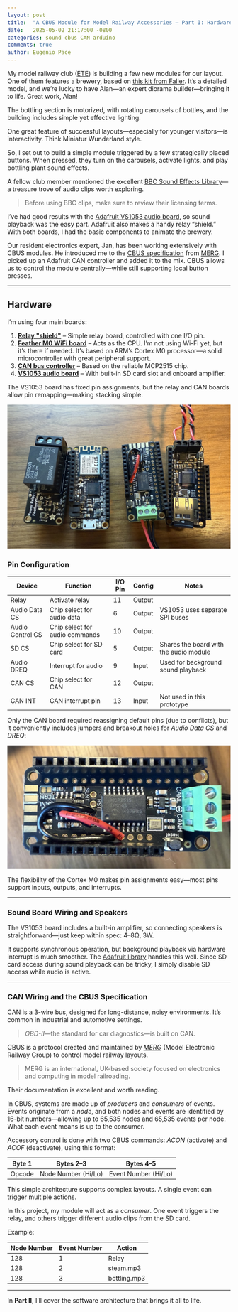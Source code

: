 ```yaml
---
layout: post
title:  "A CBUS Module for Model Railway Accessories – Part I: Hardware"
date:   2025-05-02 21:17:00 -0800
categories: sound cbus CAN arduino
comments: true
author: Eugenio Pace
---
```


My model railway club ([ETE](https://ete-pnw.org)) is building a few new modules for our layout. One of them features a brewery, based on [this kit from Faller](https://www.faller.de/en/miniature-worlds/busy-world-of-business/18124/veltins-brewery). It’s a detailed model, and we’re lucky to have Alan—an expert diorama builder—bringing it to life. Great work, Alan!

The bottling section is motorized, with rotating carousels of bottles, and the building includes simple yet effective lighting.

One great feature of successful layouts—especially for younger visitors—is interactivity. Think Miniatur Wunderland style.

So, I set out to build a simple module triggered by a few strategically placed buttons. When pressed, they turn on the carousels, activate lights, and play bottling plant sound effects.

A fellow club member mentioned the excellent [BBC Sound Effects Library](https://sound-effects.bbcrewind.co.uk)—a treasure trove of audio clips worth exploring.

> Before using BBC clips, make sure to review their licensing terms.

I’ve had good results with the [Adafruit VS1053 audio board](https://www.adafruit.com/product/1381), so sound playback was the easy part. Adafruit also makes a handy relay “shield.” With both boards, I had the basic components to animate the brewery.

Our resident electronics expert, Jan, has been working extensively with CBUS modules. He introduced me to the [CBUS specification](https://www.merg.org.uk/resources/cbus2) from [MERG](https://www.merg.org.uk). I picked up an Adafruit CAN controller and added it to the mix. CBUS allows us to control the module centrally—while still supporting local button presses.

---

## Hardware

I’m using four main boards:

1. **[Relay "shield"](https://www.adafruit.com/product/3191)** – Simple relay board, controlled with one I/O pin.
2. **[Feather M0 WiFi board](https://www.adafruit.com/product/3010)** – Acts as the CPU. I’m not using Wi-Fi yet, but it’s there if needed. It’s based on ARM’s Cortex M0 processor—a solid microcontroller with great peripheral support.
3. **[CAN bus controller](https://www.adafruit.com/product/5709)** – Based on the reliable MCP2515 chip.
4. **[VS1053 audio board](https://www.adafruit.com/product/3357)** – With built-in SD card slot and onboard amplifier.

The VS1053 board has fixed pin assignments, but the relay and CAN boards allow pin remapping—making stacking simple.

![](/media/CBUS-feathers.jpg)

### Pin Configuration

| Device             | Function                       | I/O Pin | Config | Notes                                     |
|--------------------|--------------------------------|---------|--------|-------------------------------------------|
| Relay              | Activate relay                 | 11      | Output |                                           |
| Audio Data CS      | Chip select for audio data     | 6       | Output | VS1053 uses separate SPI buses            |
| Audio Control CS   | Chip select for audio commands | 10      | Output |                                           |
| SD CS              | Chip select for SD card        | 5       | Output | Shares the board with the audio module    |
| Audio DREQ         | Interrupt for audio            | 9       | Input  | Used for background sound playback        |
| CAN CS             | Chip select for CAN            | 12      | Output |                                           |
| CAN INT            | CAN interrupt pin              | 13      | Input  | Not used in this prototype                |

Only the CAN board required reassigning default pins (due to conflicts), but it conveniently includes jumpers and breakout holes for *Audio Data CS* and *DREQ*:

![](/media/CAN-feather.jpg)

The flexibility of the Cortex M0 makes pin assignments easy—most pins support inputs, outputs, and interrupts.

---

### Sound Board Wiring and Speakers

The VS1053 board includes a built-in amplifier, so connecting speakers is straightforward—just keep within spec: 4–8Ω, 3W.

It supports synchronous operation, but background playback via hardware interrupt is much smoother. The [Adafruit library](https://github.com/adafruit/Adafruit_VS1053_Library) handles this well. Since SD card access during sound playback can be tricky, I simply disable SD access while audio is active.

---

### CAN Wiring and the CBUS Specification

CAN is a 3-wire bus, designed for long-distance, noisy environments. It’s common in industrial and automotive settings.

> *OBD-II*—the standard for car diagnostics—is built on CAN.

CBUS is a protocol created and maintained by *[MERG](https://www.merg.org.uk)* (Model Electronic Railway Group) to control model railway layouts.

> MERG is an international, UK-based society focused on electronics and computing in model railroading.

Their documentation is excellent and worth reading.

In CBUS, systems are made up of *producers* and *consumers* of events. Events originate from a *node*, and both nodes and events are identified by 16-bit numbers—allowing up to 65,535 nodes and 65,535 events per node. What each event means is up to the consumer.

Accessory control is done with two CBUS commands: *ACON* (activate) and *ACOF* (deactivate), using this format:

| Byte 1 | Bytes 2–3           | Bytes 4–5           |
|--------|----------------------|----------------------|
| Opcode | Node Number (Hi/Lo) | Event Number (Hi/Lo) |

This simple architecture supports complex layouts. A single event can trigger multiple actions.

In this project, my module will act as a *consumer*. One event triggers the relay, and others trigger different audio clips from the SD card.

Example:

| Node Number | Event Number | Action        |
|-------------|--------------|---------------|
| 128         | 1            | Relay         |
| 128         | 2            | steam.mp3     |
| 128         | 3            | bottling.mp3  |

---

In **Part II**, I’ll cover the software architecture that brings it all to life.
